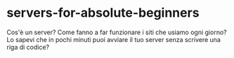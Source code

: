 # servers-for-absolute-beginners
Cos'è un server? Come fanno a far funzionare i siti che usiamo ogni giorno? Lo sapevi che in pochi minuti puoi avviare il tuo server senza scrivere una riga di codice?
